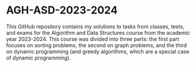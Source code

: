 # AGH-ASD-2023-2024
This GitHub repository contains my solutions to tasks from classes, tests, and exams for the Algorithm and Data Structures course from the academic year 2023-2024.
This course was divided into three parts: the first part focuses on sorting problems, the second on graph problems, and the third on dynamic programming (and greedy algorithms, which are a special case of dynamic programming).
